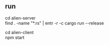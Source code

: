 ## run
cd alien-server    
find . -name "*.rs" | entr -r -c cargo run --release    

cd alien-client    
npm start    
